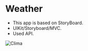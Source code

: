 # Weather
- This app is based on StoryBoard. 
- UIKit/Storyboard/MVC.
- Used API.

![Clima](https://user-images.githubusercontent.com/122404100/230939849-8c2cac5e-6235-43c2-957e-3d71fceef8bb.gif)
